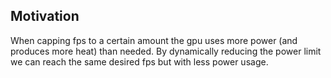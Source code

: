 ## Motivation

When capping fps to a certain amount the gpu uses more power (and produces more heat) than needed. By dynamically reducing the power limit we can reach the same desired fps but with less power usage.
